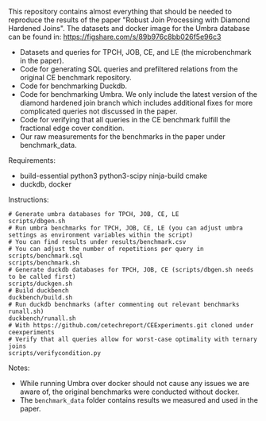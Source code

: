 
This repository contains almost everything that should be needed to reproduce the results of the paper "Robust Join Processing with Diamond Hardened Joins".
The datasets and docker image for the Umbra database can be found in: https://figshare.com/s/89b976c8bb026f5e96c3

* Datasets and queries for TPCH, JOB, CE, and LE (the microbenchmark in the paper).
* Code for generating SQL queries and prefiltered relations from the original CE benchmark repository.
* Code for benchmarking Duckdb.
* Code for benchmarking Umbra. We only include the latest version of the diamond hardened join branch which includes additional fixes for more complicated queries not discussed in the paper.
* Code for verifying that all queries in the CE benchmark fulfill the fractional edge cover condition.
* Our raw measurements for the benchmarks in the paper under benchmark_data.

Requirements:
* build-essential python3 python3-scipy ninja-build cmake
* duckdb, docker


Instructions:

```
# Generate umbra databases for TPCH, JOB, CE, LE
scripts/dbgen.sh
# Run umbra benchmarks for TPCH, JOB, CE, LE (you can adjust umbra settings as environment variables within the script)
# You can find results under results/benchmark.csv
# You can adjust the number of repetitions per query in scripts/benchmark.sql
scripts/benchmark.sh
# Generate duckdb databases for TPCH, JOB, CE (scripts/dbgen.sh needs to be called first)
scripts/duckgen.sh
# Build duckbench
duckbench/build.sh
# Run duckdb benchmarks (after commenting out relevant benchmarks runall.sh)
duckbench/runall.sh
# With https://github.com/cetechreport/CEExperiments.git cloned under ceexperiments
# Verify that all queries allow for worst-case optimality with ternary joins
scripts/verifycondition.py
```

Notes:

* While running Umbra over docker should not cause any issues we are aware of, the original benchmarks were conducted without docker.
* The `benchmark_data` folder contains results we measured and used in the paper.
